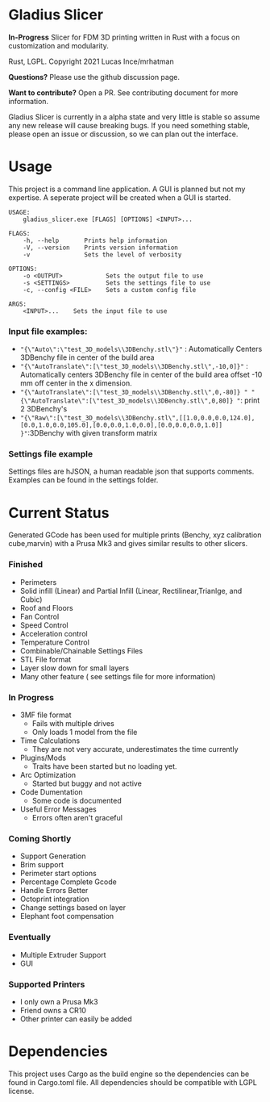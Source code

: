 # Gladius Slicer

**In-Progress** Slicer for FDM 3D printing written in Rust with a focus on customization and modularity.

Rust, LGPL. Copyright 2021 Lucas Ince/mrhatman

**Questions?** Please use the github discussion page.

**Want to contribute?** Open a PR. See contributing document for more information.

Gladius Slicer is currently in a alpha state and very little is stable so assume any new release will cause breaking bugs. If you need something stable, please open an issue or discussion, so we can plan out the interface. 

# Usage

This project is a command line application. A GUI is planned but not my expertise. A seperate project will be created when a GUI is started.

```
USAGE:
    gladius_slicer.exe [FLAGS] [OPTIONS] <INPUT>...

FLAGS:
    -h, --help       Prints help information
    -V, --version    Prints version information
    -v               Sets the level of verbosity

OPTIONS:
    -o <OUTPUT>            Sets the output file to use
    -s <SETTINGS>          Sets the settings file to use
    -c, --config <FILE>    Sets a custom config file

ARGS:
    <INPUT>...    Sets the input file to use

```

### Input file examples:
* ` "{\"Auto\":\"test_3D_models\\3DBenchy.stl\"}" ` : Automatically Centers 3DBenchy file in center of the build area
* ` "{\"AutoTranslate\":[\"test_3D_models\\3DBenchy.stl\",-10,0]}" `  : Automatically centers 3DBenchy file in center of the build area offset -10 mm off center in the x dimension.
* ` "{\"AutoTranslate\":[\"test_3D_models\\3DBenchy.stl\",0,-80]} " "{\"AutoTranslate\":[\"test_3D_models\\3DBenchy.stl\",0,80]} " `: print 2 3DBenchy's 
* ` "{\"Raw\":[\"test_3D_models\\3DBenchy.stl\",[[1.0,0.0,0.0,124.0],[0.0,1.0,0.0,105.0],[0.0,0.0,1.0,0.0],[0.0,0.0,0.0,1.0]] }" `:3DBenchy with given transform matrix

### Settings file example
Settings files are hJSON, a human readable json that supports comments. Examples can be found in the settings folder.

# Current Status

 Generated GCode has been used for multiple prints (Benchy, xyz calibration cube,marvin) with a Prusa Mk3 and gives similar results to other slicers. 

### Finished
* Perimeters
* Solid infill (Linear) and Partial Infill (Linear, Rectilinear,Trianlge, and Cubic)
* Roof and Floors
* Fan Control
* Speed Control
* Acceleration control
* Temperature Control
* Combinable/Chainable Settings Files
* STL File format
* Layer slow down for small layers
* Many other feature ( see settings file for more information)

### In Progress
* 3MF file format
  * Fails with multiple drives
  * Only loads 1 model from the file
* Time Calculations
  * They are not very accurate, underestimates the time currently
* Plugins/Mods
  * Traits have been started but no loading yet.
* Arc Optimization
  * Started but buggy and not active
* Code Dumentation
  * Some code is documented
* Useful Error Messages
  * Errors often aren't graceful

### Coming Shortly
* Support Generation
* Brim support
* Perimeter start options
* Percentage Complete Gcode
* Handle Errors Better
* Octoprint integration
* Change settings based on layer
* Elephant foot compensation

### Eventually
* Multiple Extruder Support
* GUI

### Supported Printers
* I only own a Prusa Mk3
* Friend owns a CR10
* Other printer can easily be added


# Dependencies

This project uses Cargo as the build engine so the dependencies can be found in Cargo.toml file. All dependencies should be compatible with LGPL license. 
